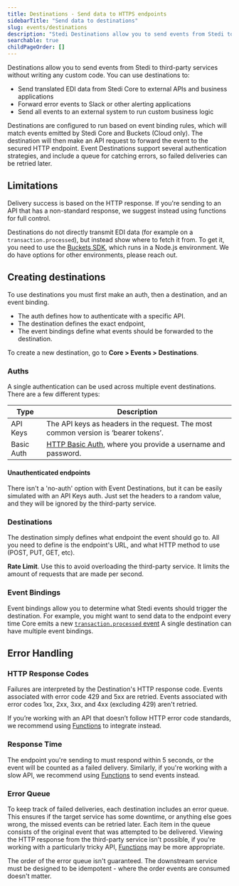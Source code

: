 ```yaml
---
title: Destinations - Send data to HTTPS endpoints
sidebarTitle: "Send data to destinations"
slug: events/destinations
description: "Stedi Destinations allow you to send events from Stedi to HTTP endpoints with fine-grained control and no custom code."
searchable: true
childPageOrder: []
---
```


Destinations allow you to send events from Stedi to third-party services without writing any custom code. You can use destinations to:

- Send translated EDI data from Stedi Core to external APIs and business applications
- Forward error events to Slack or other alerting applications
- Send all events to an external system to run custom business logic

Destinations are configured to run based on event binding rules, which will match events emitted by Stedi Core and Buckets (Cloud only). The destination will then make an API request to forward the event to the secured HTTP endpoint. Event Destinations support several authentication strategies, and include a queue for catching errors, so failed deliveries can be retried later.

## Limitations

Delivery success is based on the HTTP response. If you're sending to an API that has a non-standard response, we suggest instead using functions for full control.

Destinations do not directly transmit EDI data (for example on a `transaction.processed`), but instead show where to fetch it from. To get it, you need to use the [Buckets SDK](https://www.stedi.com/docs/sdk), which runs in a Node.js environment. We do have options for other environments, please reach out.

## Creating destinations

To use destinations you must first make an auth, then a destination, and an event binding.

- The auth defines how to authenticate with a specific API.
- The destination defines the exact endpoint,
- The event bindings define what events should be forwarded to the destination.

To create a new destination, go to **Core > Events > Destinations**.

### Auths

A single authentication can be used across multiple event destinations. There are a few different types:

| Type       | Description                                                                                                                     |
| ---------- | ------------------------------------------------------------------------------------------------------------------------------- |
| API Keys   | The API keys as headers in the request. The most common version is ‘bearer tokens’.                                             |
| Basic Auth | [HTTP Basic Auth](https://developer.mozilla.org/en-US/docs/Web/HTTP/Authentication), where you provide a username and password. |

#### Unauthenticated endpoints

There isn't a 'no-auth' option with Event Destinations, but it can be easily simulated with an API Keys auth. Just set the headers to a random value, and they will be ignored by the third-party service.

### Destinations

The destination simply defines what endpoint the event should go to. All you need to define is the endpoint's URL, and what HTTP method to use (POST, PUT, GET, etc).

**Rate Limit**. Use this to avoid overloading the third-party service. It limits the amount of requests that are made per second.

### Event Bindings

Event bindings allow you to determine what Stedi events should trigger the destination. For example, you might want to send data to the endpoint every time Core emits a new [`transaction.processed` event](/docs/events/event-types#transactionprocessed) A single destination can have multiple event bindings.

## Error Handling

### HTTP Response Codes

Failures are interpreted by the Destination's HTTP response code. Events associated with error code 429 and 5xx are retried. Events associated with error codes 1xx, 2xx, 3xx, and 4xx (excluding 429) aren't retried.

If you’re working with an API that doesn’t follow HTTP error code standards, we recommend using [Functions](/docs/cloud/functions) to integrate instead.

### Response Time

The endpoint you're sending to must respond within 5 seconds, or the event will be counted as a failed delivery. Similarly, if you're working with a slow API, we recommend using [Functions](/docs/cloud/functions) to send events instead.

### Error Queue

To keep track of failed deliveries, each destination includes an error queue. This ensures if the target service has some downtime, or anything else goes wrong, the missed events can be retried later. Each item in the queue consists of the original event that was attempted to be delivered. Viewing the HTTP response from the third-party service isn't possible, if you're working with a particularly tricky API, [Functions](/docs/cloud/functions) may be more appropriate.

The order of the error queue isn't guaranteed. The downstream service must be designed to be idempotent - where the order events are consumed doesn't matter.

